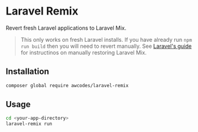# Laravel Remix

Revert fresh Laravel applications to Laravel Mix.

> This only works on fresh Laravel installs. If you have already run `npm run build` then you will need to revert manually. See [Laravel's guide](https://github.com/laravel/vite-plugin/blob/main/UPGRADE.md#migrating-from-vite-to-laravel-mix) for instructinos on manually restoring Laravel Mix.

## Installation

```bash
composer global require awcodes/laravel-remix
```

## Usage

```bash
cd <your-app-directory>
laravel-remix run
```